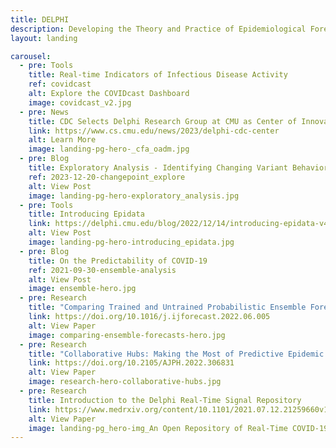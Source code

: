 ```yaml
---
title: DELPHI
description: Developing the Theory and Practice of Epidemiological Forecasting
layout: landing

carousel:
  - pre: Tools
    title: Real-time Indicators of Infectious Disease Activity
    ref: covidcast
    alt: Explore the COVIDcast Dashboard
    image: covidcast_v2.jpg
  - pre: News
    title: CDC Selects Delphi Research Group at CMU as Center of Innovation in Outbreak Analytics and Disease Modeling
    link: https://www.cs.cmu.edu/news/2023/delphi-cdc-center
    alt: Learn More
    image: landing-pg-hero-_cfa_oadm.jpg
  - pre: Blog
    title: Exploratory Analysis - Identifying Changing Variant Behavior during a Pandemic
    ref: 2023-12-20-changepoint_explore
    alt: View Post
    image: landing-pg-hero-exploratory_analysis.jpg
  - pre: Tools
    title: Introducing Epidata
    link: https://delphi.cmu.edu/blog/2022/12/14/introducing-epidata-v4/
    alt: View Post
    image: landing-pg-hero-introducing_epidata.jpg
  - pre: Blog
    title: On the Predictability of COVID-19
    ref: 2021-09-30-ensemble-analysis
    alt: View Post
    image: ensemble-hero.jpg
  - pre: Research
    title: "Comparing Trained and Untrained Probabilistic Ensemble Forecasts of COVID-19 Cases and Deaths in the United States"
    link: https://doi.org/10.1016/j.ijforecast.2022.06.005
    alt: View Paper
    image: comparing-ensemble-forecasts-hero.jpg
  - pre: Research
    title: "Collaborative Hubs: Making the Most of Predictive Epidemic Modeling"
    link: https://doi.org/10.2105/AJPH.2022.306831
    alt: View Paper
    image: research-hero-collaborative-hubs.jpg  
  - pre: Research
    title: Introduction to the Delphi Real-Time Signal Repository
    link: https://www.medrxiv.org/content/10.1101/2021.07.12.21259660v1
    alt: View Paper
    image: landing-pg_hero-img_An Open Repository of Real-Time COVID-19 Indicators.jpg
---
```

